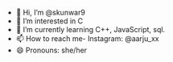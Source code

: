 - 👋 Hi, I’m @skunwar9
- 👀 I’m interested in C
- 🌱 I’m currently learning C++, JavaScript, sql.
- 📫 How to reach me- Instagram: @aarju_xx
- 😄 Pronouns: she/her
  

<!---
skunwar9/skunwar9 is a ✨ special ✨ repository because its `README.md` (this file) appears on your GitHub profile.
You can click the Preview link to take a look at your changes.
--->
